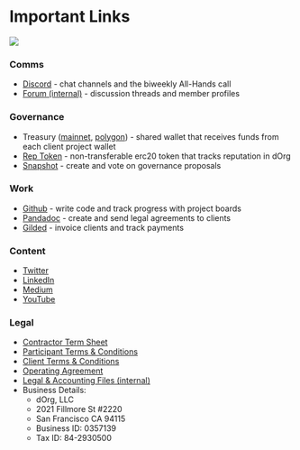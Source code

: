 # Important Links

![](https://i.gifer.com/6DY.gif)

### **Comms**

* [Discord](https://discord.com/invite/bA9ZM7WXZU) - chat channels and the biweekly All-Hands call
* [Forum (internal)](https://forum.dorg.tech/) - discussion threads and member profiles

### **Governance**

* Treasury ([mainnet](https://gnosis-safe.io/app/eth:0xdb22d2d37db92EA7fa6993C9f6Ead55FBb1eF4EA/balances), [polygon](https://gnosis-safe.io/app/matic:0xB910593f350D0b0E32B6BB251B962cf7dc2cea3f/balances)) - shared wallet that receives funds from each client project wallet
* [Rep Token](https://etherscan.io/token/0x62300cec5240e5b273781ad67ce735107f3dacd4) - non-transferable erc20 token that tracks reputation in dOrg
* [Snapshot](https://snapshot.org/#/dorg.eth) -  create and vote on governance proposals

### **Work**

* [Github](https://github.com/dorgtech) - write code and track progress with project boards
* [Pandadoc](https://app.pandadoc.com/a/#/templates-next?sortBy=name\&direction=asc\&displayMode=folders\_first\&mainFilter=all) - create and send legal agreements to clients
* [Gilded](https://app.gilded.finance/auth/login) - invoice clients and track payments

### **Content**

* [Twitter](https://twitter.com/dorg\_tech)&#x20;
* [LinkedIn](https://www.linkedin.com/company/28435766/)
* [Medium](https://medium.com/dorg-tech)
* [YouTube](https://www.youtube.com/channel/UC7mE6iz-Y66t6KFHehfWlcg)

### **Legal**

* [Contractor Term Sheet](https://github.com/dOrgTech/Ops/blob/master/legal/Contractor\_Term\_Sheet.pdf)
* [Participant Terms & Conditions](https://github.com/dOrgTech/Ops/blob/master/legal/Participation\_Terms\_And\_Conditions.pdf)
* [Client Terms & Conditions](https://github.com/dOrgTech/Ops/blob/master/legal/Client\_Terms\_And\_Conditions.pdf)
* [Operating Agreement](https://github.com/dOrgTech/Ops/blob/master/legal/Operating\_Agreement.pdf)
* [Legal & Accounting Files (internal)](https://drive.google.com/drive/folders/1j6i0YZ\_sCy5g2zzCLJD3YfOscCpczWB3)
* Business Details:
  * dOrg, LLC
  * 2021 Fillmore St #2220
  * San Francisco CA 94115
  * Business ID: 0357139
  * Tax ID: 84-2930500&#x20;

